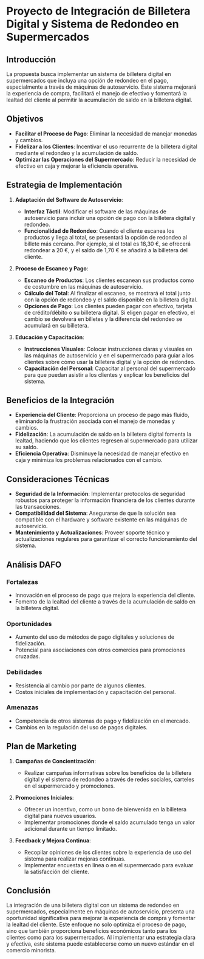 # Proyecto de Integración de Billetera Digital y Sistema de Redondeo en Supermercados

## Introducción
La propuesta busca implementar un sistema de billetera digital en supermercados que incluya una opción de redondeo en el pago, especialmente a través de máquinas de autoservicio. Este sistema mejorará la experiencia de compra, facilitará el manejo de efectivo y fomentará la lealtad del cliente al permitir la acumulación de saldo en la billetera digital.

## Objetivos
- **Facilitar el Proceso de Pago**: Eliminar la necesidad de manejar monedas y cambios.
- **Fidelizar a los Clientes**: Incentivar el uso recurrente de la billetera digital mediante el redondeo y la acumulación de saldo.
- **Optimizar las Operaciones del Supermercado**: Reducir la necesidad de efectivo en caja y mejorar la eficiencia operativa.

## Estrategia de Implementación

1. **Adaptación del Software de Autoservicio**:
   - **Interfaz Táctil**: Modificar el software de las máquinas de autoservicio para incluir una opción de pago con la billetera digital y redondeo.
   - **Funcionalidad de Redondeo**: Cuando el cliente escanea los productos y llega al total, se presentará la opción de redondeo al billete más cercano. Por ejemplo, si el total es 18,30 €, se ofrecerá redondear a 20 €, y el saldo de 1,70 € se añadirá a la billetera del cliente.

2. **Proceso de Escaneo y Pago**:
   - **Escaneo de Productos**: Los clientes escanean sus productos como de costumbre en las máquinas de autoservicio.
   - **Cálculo del Total**: Al finalizar el escaneo, se mostrará el total junto con la opción de redondeo y el saldo disponible en la billetera digital.
   - **Opciones de Pago**: Los clientes pueden pagar con efectivo, tarjeta de crédito/débito o su billetera digital. Si eligen pagar en efectivo, el cambio se devolverá en billetes y la diferencia del redondeo se acumulará en su billetera.

3. **Educación y Capacitación**:
   - **Instrucciones Visuales**: Colocar instrucciones claras y visuales en las máquinas de autoservicio y en el supermercado para guiar a los clientes sobre cómo usar la billetera digital y la opción de redondeo.
   - **Capacitación del Personal**: Capacitar al personal del supermercado para que puedan asistir a los clientes y explicar los beneficios del sistema.

## Beneficios de la Integración
- **Experiencia del Cliente**: Proporciona un proceso de pago más fluido, eliminando la frustración asociada con el manejo de monedas y cambios.
- **Fidelización**: La acumulación de saldo en la billetera digital fomenta la lealtad, haciendo que los clientes regresen al supermercado para utilizar su saldo.
- **Eficiencia Operativa**: Disminuye la necesidad de manejar efectivo en caja y minimiza los problemas relacionados con el cambio.

## Consideraciones Técnicas
- **Seguridad de la Información**: Implementar protocolos de seguridad robustos para proteger la información financiera de los clientes durante las transacciones.
- **Compatibilidad del Sistema**: Asegurarse de que la solución sea compatible con el hardware y software existente en las máquinas de autoservicio.
- **Mantenimiento y Actualizaciones**: Proveer soporte técnico y actualizaciones regulares para garantizar el correcto funcionamiento del sistema.

## Análisis DAFO

### Fortalezas
- Innovación en el proceso de pago que mejora la experiencia del cliente.
- Fomento de la lealtad del cliente a través de la acumulación de saldo en la billetera digital.

### Oportunidades
- Aumento del uso de métodos de pago digitales y soluciones de fidelización.
- Potencial para asociaciones con otros comercios para promociones cruzadas.

### Debilidades
- Resistencia al cambio por parte de algunos clientes.
- Costos iniciales de implementación y capacitación del personal.

### Amenazas
- Competencia de otros sistemas de pago y fidelización en el mercado.
- Cambios en la regulación del uso de pagos digitales.

## Plan de Marketing

1. **Campañas de Concientización**:
   - Realizar campañas informativas sobre los beneficios de la billetera digital y el sistema de redondeo a través de redes sociales, carteles en el supermercado y promociones.
   
2. **Promociones Iniciales**:
   - Ofrecer un incentivo, como un bono de bienvenida en la billetera digital para nuevos usuarios.
   - Implementar promociones donde el saldo acumulado tenga un valor adicional durante un tiempo limitado.

3. **Feedback y Mejora Continua**:
   - Recopilar opiniones de los clientes sobre la experiencia de uso del sistema para realizar mejoras continuas.
   - Implementar encuestas en línea o en el supermercado para evaluar la satisfacción del cliente.

## Conclusión
La integración de una billetera digital con un sistema de redondeo en supermercados, especialmente en máquinas de autoservicio, presenta una oportunidad significativa para mejorar la experiencia de compra y fomentar la lealtad del cliente. Este enfoque no solo optimiza el proceso de pago, sino que también proporciona beneficios económicos tanto para los clientes como para los supermercados. Al implementar una estrategia clara y efectiva, este sistema puede establecerse como un nuevo estándar en el comercio minorista.
